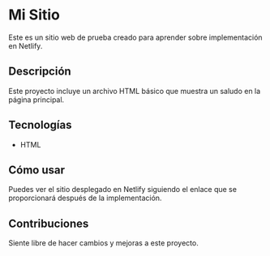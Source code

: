 # Mi Sitio

Este es un sitio web de prueba creado para aprender sobre implementación en Netlify.

## Descripción

Este proyecto incluye un archivo HTML básico que muestra un saludo en la página principal.

## Tecnologías

- HTML

## Cómo usar

Puedes ver el sitio desplegado en Netlify siguiendo el enlace que se proporcionará después de la implementación.

## Contribuciones

Siente libre de hacer cambios y mejoras a este proyecto.
